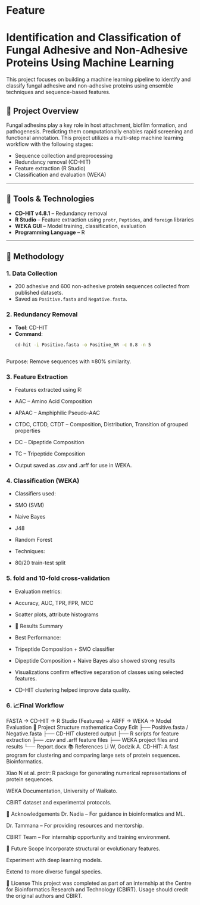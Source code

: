 ﻿# Feature
# Identification and Classification of Fungal Adhesive and Non-Adhesive Proteins Using Machine Learning

This project focuses on building a machine learning pipeline to identify and classify fungal adhesive and non-adhesive proteins using ensemble techniques and sequence-based features.

## 📌 Project Overview

Fungal adhesins play a key role in host attachment, biofilm formation, and pathogenesis. Predicting them computationally enables rapid screening and functional annotation. This project utilizes a multi-step machine learning workflow with the following stages:

- Sequence collection and preprocessing
- Redundancy removal (CD-HIT)
- Feature extraction (R Studio)
- Classification and evaluation (WEKA)

---

## 🧪 Tools & Technologies

- **CD-HIT v4.8.1** – Redundancy removal
- **R Studio** – Feature extraction using `protr`, `Peptides`, and `foreign` libraries
- **WEKA GUI** – Model training, classification, evaluation
- **Programming Language** – R

---

## 🔬 Methodology

### 1. Data Collection
- 200 adhesive and 600 non-adhesive protein sequences collected from published datasets.
- Saved as `Positive.fasta` and `Negative.fasta`.

### 2. Redundancy Removal
- **Tool**: CD-HIT
- **Command**:
  ```bash
  cd-hit -i Positive.fasta -o Positive_NR -c 0.8 -n 5



Purpose: Remove sequences with ≥80% similarity.

### 3. Feature Extraction
- Features extracted using R:

- AAC – Amino Acid Composition

- APAAC – Amphiphilic Pseudo-AAC

- CTDC, CTDD, CTDT – Composition, Distribution, Transition of grouped properties

- DC – Dipeptide Composition

- TC – Tripeptide Composition

- Output saved as .csv and .arff for use in WEKA.

### 4. Classification (WEKA)
 -  Classifiers used:

 - SMO (SVM)

 - Naive Bayes

- J48

 - Random Forest

 - Techniques:

 - 80/20 train-test split

### 5. fold and 10-fold cross-validation

 - Evaluation metrics:

 - Accuracy, AUC, TPR, FPR, MCC

- Scatter plots, attribute histograms

-  🔎 Results Summary
-  Best Performance:

-  Tripeptide Composition + SMO classifier

 - Dipeptide Composition + Naive Bayes also showed strong results

 - Visualizations confirm effective separation of classes using selected features.

- CD-HIT clustering helped improve data quality.

### 6. 📈Final Workflow

FASTA → CD-HIT → R Studio (Features) → ARFF → WEKA → Model Evaluation
📁 Project Structure
mathematica
Copy
Edit
├── Positive.fasta / Negative.fasta
├── CD-HIT clustered output
├── R scripts for feature extraction
├── .csv and .arff feature files
├── WEKA project files and results
└── Report.docx
📚 References
Li W, Godzik A. CD-HIT: A fast program for clustering and comparing large sets of protein sequences. Bioinformatics.

Xiao N et al. protr: R package for generating numerical representations of protein sequences.

WEKA Documentation, University of Waikato.

CBIRT dataset and experimental protocols.

🙏 Acknowledgements
Dr. Nadia – For guidance in bioinformatics and ML.

Dr. Tammana – For providing resources and mentorship.

CBIRT Team – For internship opportunity and training environment.

📌 Future Scope
Incorporate structural or evolutionary features.

Experiment with deep learning models.

Extend to more diverse fungal species.

🔗 License
This project was completed as part of an internship at the Centre for Bioinformatics Research and Technology (CBIRT). Usage should credit the original authors and CBIRT.

